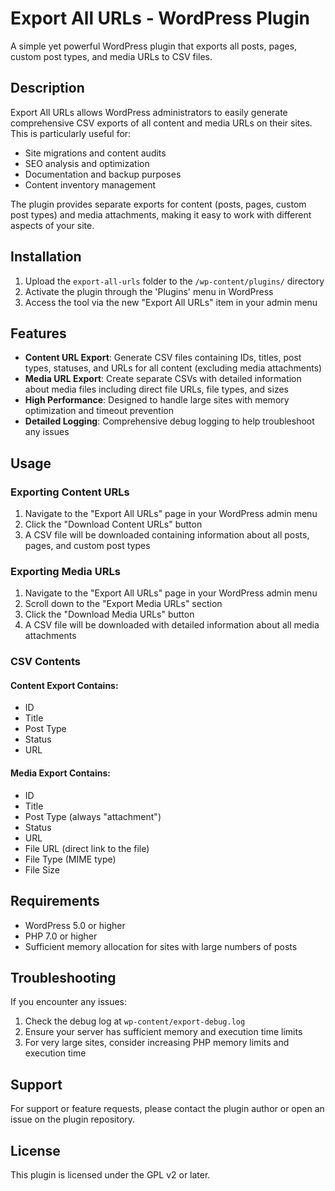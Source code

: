 # Export All URLs - WordPress Plugin

A simple yet powerful WordPress plugin that exports all posts, pages, custom post types, and media URLs to CSV files.

## Description

Export All URLs allows WordPress administrators to easily generate comprehensive CSV exports of all content and media URLs on their sites. This is particularly useful for:

- Site migrations and content audits
- SEO analysis and optimization
- Documentation and backup purposes
- Content inventory management

The plugin provides separate exports for content (posts, pages, custom post types) and media attachments, making it easy to work with different aspects of your site.

## Installation

1. Upload the `export-all-urls` folder to the `/wp-content/plugins/` directory
2. Activate the plugin through the 'Plugins' menu in WordPress
3. Access the tool via the new "Export All URLs" item in your admin menu

## Features

- **Content URL Export**: Generate CSV files containing IDs, titles, post types, statuses, and URLs for all content (excluding media attachments)
- **Media URL Export**: Create separate CSVs with detailed information about media files including direct file URLs, file types, and sizes
- **High Performance**: Designed to handle large sites with memory optimization and timeout prevention
- **Detailed Logging**: Comprehensive debug logging to help troubleshoot any issues

## Usage

### Exporting Content URLs

1. Navigate to the "Export All URLs" page in your WordPress admin menu
2. Click the "Download Content URLs" button
3. A CSV file will be downloaded containing information about all posts, pages, and custom post types

### Exporting Media URLs

1. Navigate to the "Export All URLs" page in your WordPress admin menu
2. Scroll down to the "Export Media URLs" section
3. Click the "Download Media URLs" button
4. A CSV file will be downloaded with detailed information about all media attachments

### CSV Contents

#### Content Export Contains:

- ID
- Title
- Post Type
- Status
- URL

#### Media Export Contains:

- ID
- Title
- Post Type (always "attachment")
- Status
- URL
- File URL (direct link to the file)
- File Type (MIME type)
- File Size

## Requirements

- WordPress 5.0 or higher
- PHP 7.0 or higher
- Sufficient memory allocation for sites with large numbers of posts

## Troubleshooting

If you encounter any issues:

1. Check the debug log at `wp-content/export-debug.log`
2. Ensure your server has sufficient memory and execution time limits
3. For very large sites, consider increasing PHP memory limits and execution time

## Support

For support or feature requests, please contact the plugin author or open an issue on the plugin repository.

## License

This plugin is licensed under the GPL v2 or later.
